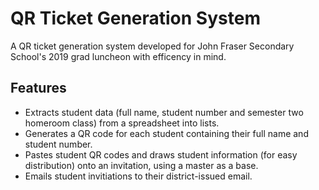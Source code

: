 # QR Ticket Generation System
A QR ticket generation system developed for John Fraser Secondary School's 2019 grad luncheon with efficency in mind. 

## Features
* Extracts student data (full name, student number and semester two homeroom class) from a spreadsheet into lists. 
* Generates a QR code for each student containing their full name and student number.
* Pastes student QR codes and draws student information (for easy distribution) onto an invitation, using a master as a base. 
* Emails student invitiations to their district-issued email.


